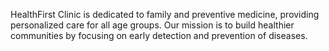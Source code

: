 HealthFirst Clinic is dedicated to family and preventive medicine, providing personalized care for all age groups. Our mission is to build healthier communities by focusing on early detection and prevention of diseases.
